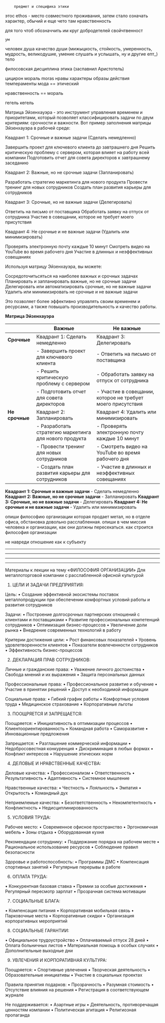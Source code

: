 		предмет и специфика этики 
этос ethos - место совместного проживания, затем стало означать характер, обычий и еще чето там нравственность 

для того чтоб обозначчить им круг добродетелей свойчтвенност 


	ум
человек душа качество души (мижыцкость, стойкость, умеренность, мудрость, великодушие, 
			    умение слушать и услышать, ну и другие епт_)
	тело

филосовская дисциплина этика (заспавнил Аристотель)

цицирон мораль moras нравы характеры образы действия темпераменты мода == этический

нравственность == мораль 

гегель кегель 
 

Матрица Эйзенхауэра - это инструмент управления временем и приоритетами, который позволяет классифицировать задачи по двум критериям: срочности и важности. Вот пример заполнения матрицы Эйзенхауэра в рабочей среде:

Квадрант 1: Срочные и важные задачи (Сделать немедленно)

 Завершить проект для ключевого клиента до завтрашнего дня
 Решить критическую проблему с сервером, которая влияет на работу всей компании
 Подготовить отчет для совета директоров к завтрашнему заседанию

Квадрант 2: Важные, но не срочные задачи (Запланировать)

 Разработать стратегию маркетинга для нового продукта
 Провести тренинг для новых сотрудников
 Создать план развития карьеры для сотрудников

Квадрант 3: Срочные, но не важные задачи (Делегировать)

 Ответить на письмо от поставщика
 Обработать заявку на отпуск от сотрудника
 Участие в совещании, которое не требует моего присутствия

Квадрант 4: Не срочные и не важные задачи (Удалить или минимизировать)

 Проверять электронную почту каждые 10 минут
 Смотреть видео на YouTube во время рабочего дня
 Участие в длинных и неэффективных совещаниях

Используя матрицу Эйзенхауэра, вы можете:

 Сосредоточитьсяться на наиболее важных и срочных задачах
 Планировать и запланировать важные, но не срочные задачи
 Делегировать или автоматизировать срочные, но не важные задачи
 Удалить или минимизировать не срочные и не важные задачи

Это позволяет более эффективно управлять своим временем и ресурсами, а также повышать производительность и качество работы.




**Матрица Эйзенхауэра**

| | **Важные** | **Не важные** |
| --- | --- | --- |
| **Срочные** | Квадрант 1: Сделать немедленно | Квадрант 3: Делегировать |
| | - Завершить проект для ключевого клиента | - Ответить на письмо от поставщика |
| | - Решить критическую проблему с сервером | - Обработать заявку на отпуск от сотрудника |
| | - Подготовить отчет для совета директоров | - Участие в совещании, которое не требует моего присутствия |
| **Не срочные** | Квадрант 2: Запланировать | Квадрант 4: Удалить или минимизировать |
| | - Разработать стратегию маркетинга для нового продукта | - Проверять электронную почту каждые 10 минут |
| | - Провести тренинг для новых сотрудников | - Смотреть видео на YouTube во время рабочего дня |
| | - Создать план развития карьеры для сотрудников | - Участие в длинных и неэффективных совещаниях |

**Квадрант 1: Срочные и важные задачи** - Сделать немедленно
**Квадрант 2: Важные, но не срочные задачи** - Запланировать
**Квадрант 3: Срочные, но не важные задачи** - Делегировать
**Квадрант 4: Не срочные и не важные задачи** - Удалить или минимизировать





опиши философию организации которая продает метал, но в отделе офиса, обстановка довольно расслабленная. опиши в чем миссия человека и организации, как они должны пересекаться. как строится философия организации









не навреди 
отношение как к субъекту 










----------------------------
--------------------
---------------------
----------------------------












Материалы к лекции на тему «ФИЛОСОФИЯ ОРГАНИЗАЦИИ»
Для металлоторговой компании с расслабленной офисной культурой

1. ЦЕЛИ И ЗАДАЧИ ПРЕДПРИЯТИЯ:

Цель:
• Создание эффективной экосистемы поставок металлопродукции при обеспечении комфортных условий работы и развития сотрудников

Задачи:
• Построение долгосрочных партнерских отношений с клиентами и поставщиками
• Развитие профессиональных компетенций сотрудников
• Оптимизация бизнес-процессов
• Увеличение доли рынка
• Внедрение современных технологий в работу

Критерии достижения цели:
• Рост финансовых показателей
• Уровень удовлетворенности клиентов
• Показатели вовлеченности сотрудников
• Эффективность бизнес-процессов

2. ДЕКЛАРАЦИЯ ПРАВ СОТРУДНИКОВ:

Личные и гражданские права:
• Уважение личного достоинства
• Свобода мнений и их выражения
• Защита персональных данных

Профессиональные права:
• Профессиональное развитие и обучение
• Участие в принятии решений
• Доступ к необходимой информации

Социальные права:
• Гибкий график работы
• Комфортные условия труда
• Медицинское страхование
• Корпоративные льготы

3. ПООЩРЯЕТСЯ И ЗАПРЕЩАЕТСЯ:

Поощряется:
• Инициативность в оптимизации процессов
• Клиентоориентированность
• Командная работа
• Саморазвитие
• Инновационные предложения

Запрещается:
• Разглашение коммерческой информации
• Недобросовестная конкуренция
• Дискриминация в любых формах
• Конфликт интересов
• Нарушение этических норм

4. ДЕЛОВЫЕ И НРАВСТВЕННЫЕ КАЧЕСТВА:

Деловые качества:
• Профессионализм
• Ответственность
• Результативность
• Адаптивность
• Системное мышление

Нравственные качества:
• Честность
• Лояльность
• Эмпатия
• Открытость
• Командный дух

Неприемлемые качества:
• Безответственность
• Некомпетентность
• Конфликтность
• Недисциплинированность

5. УСЛОВИЯ ТРУДА:

Рабочее место:
• Современное офисное пространство
• Эргономичная мебель
• Зоны отдыха
• Оборудованная кухня

Рекомендации сотруднику:
• Поддержание порядка на рабочем месте
• Рациональное использование ресурсов
• Соблюдение правил безопасности

Здоровье и работоспособность:
• Программы ДМС
• Компенсация спортивных занятий
• Регулярные перерывы в работе

6. ОПЛАТА ТРУДА:

• Конкурентная базовая ставка
• Премии за особые достижения
• Регулярный пересмотр зарплат
• Прозрачная система мотивации

7. СОЦИАЛЬНЫЕ БЛАГА:

• Компенсация питания
• Корпоративная мобильная связь
• Парковочные места
• Корпоративные скидки
• Организация корпоративных мероприятий

8. СОЦИАЛЬНЫЕ ГАРАНТИИ:

• Официальное трудоустройство
• Оплачиваемый отпуск 28 дней
• Оплата больничных листов
• Материальная помощь в особых случаях
• Дополнительные выходные дни

9. УВЛЕЧЕНИЯ И КОРПОРАТИВНАЯ КУЛЬТУРА:

Поощряется:
• Спортивные увлечения
• Творческая деятельность
• Образовательные инициативы
• Участие в социальных проектах

Правила принятия подарков:
• Прозрачность
• Разумная стоимость
• Отсутствие влияния на решения
• Регистрация в соответствующем журнале

Не поддерживается:
• Азартные игры
• Деятельность, противоречащая ценностям компании
• Политическая агитация
• Религиозная пропаганда